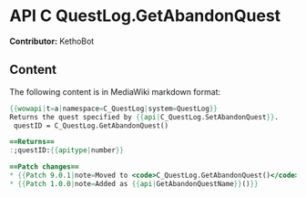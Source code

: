 # API C QuestLog.GetAbandonQuest

**Contributor:** KethoBot

## Content

The following content is in MediaWiki markdown format:

```mediawiki
{{wowapi|t=a|namespace=C_QuestLog|system=QuestLog}}
Returns the quest specified by {{api|C_QuestLog.SetAbandonQuest}}.
 questID = C_QuestLog.GetAbandonQuest()

==Returns==
:;questID:{{apitype|number}}

==Patch changes==
* {{Patch 9.0.1|note=Moved to <code>C_QuestLog.GetAbandonQuest()</code>}}
* {{Patch 1.0.0|note=Added as {{api|GetAbandonQuestName}}()}}
```